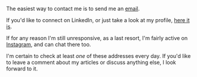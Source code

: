 The easiest way to contact me is to send me an [email](adityahiyer@gmail.com). 

If you'd like to connect on LinkedIn, or just take a look at my profile, [here it is](https://www.linkedin.com/in/aditya-h-iyer).

If for any reason I'm still unresponsive, as a last resort, I'm fairly active on [Instagram](https://www.instagram.com/blu__adi), and can chat there too.

I'm certain to check at least _one_ of these addresses every day. If you'd like to leave a comment about my articles or discuss anything else, I look forward to it.
